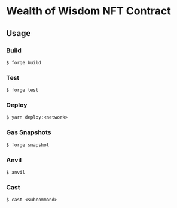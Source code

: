 # Wealth of Wisdom NFT Contract

## Usage

### Build

```shell
$ forge build
```

### Test

```shell
$ forge test
```

### Deploy

```shell
$ yarn deploy:<network>
```

### Gas Snapshots

```shell
$ forge snapshot
```

### Anvil

```shell
$ anvil
```

### Cast

```shell
$ cast <subcommand>
```
